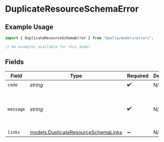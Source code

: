 # DuplicateResourceSchemaError

## Example Usage

```typescript
import { DuplicateResourceSchemaError } from "dwolla/models/errors";

// No examples available for this model
```

## Fields

| Field                                                                               | Type                                                                                | Required                                                                            | Description                                                                         | Example                                                                             |
| ----------------------------------------------------------------------------------- | ----------------------------------------------------------------------------------- | ----------------------------------------------------------------------------------- | ----------------------------------------------------------------------------------- | ----------------------------------------------------------------------------------- |
| `code`                                                                              | *string*                                                                            | :heavy_check_mark:                                                                  | N/A                                                                                 | DuplicateResource                                                                   |
| `message`                                                                           | *string*                                                                            | :heavy_check_mark:                                                                  | N/A                                                                                 | Bank already exists: id=df8392e5-4c06-42ed-b247-c098ed6f5a11                        |
| `links`                                                                             | [models.DuplicateResourceSchemaLinks](../../models/duplicateresourceschemalinks.md) | :heavy_minus_sign:                                                                  | N/A                                                                                 |                                                                                     |